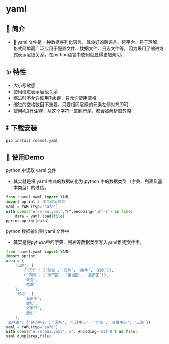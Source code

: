# yaml

## 📖 简介

- 🌈 yaml 文件是一种数据序列化语言，其良好的跨语言、跨平台、易于理解、格式简单而广泛应用于配置文件、数据文件、日志文件等，因为采用了缩进方式表示层级关系，在python语言中使用就显得更加亲切。

## ✨ 特性

- 大小写敏感
- 使用缩进表示层级关系
- 缩进时不允许使用Tab键，只允许使用空格
- 缩进的空格数目不重要，只要相同层级的元素左侧对齐即可
- 使用#进行注释，从这个字符一直到行尾，都会被解析器忽略

## ⏬ 下载安装

```bash
pip install ruamel.yaml
```

## 🌰 使用Demo

python 中读取 yaml 文件

- 其实就是将 yaml 格式的数据转化为 python 中的数据类型（字典、列表及基本类型）的过程。

```python
from ruamel.yaml import YAML
import pprint # 美化输出数据
yaml = YAML(typ='safe')
with open(r'e:\area.yaml',“r“,encoding='utf-8') as file:
    data = yaml.load(file) 
pprint.pprint(data)
```

python 数据输出到 yaml 文件中

- 其实是将python中的字典、列表等数据类型写入yaml格式文件中。

```python
from ruamel.yaml import YAML
import pprint
area = {
    '山东': [
        {'济宁': ['邹城', '兖州', '曲阜', '泗水']},
        {'济南': ['历下区', '莱城区', '高新区']},
        '青岛',
        '菏泽'
    ],
    '河北': [
        '石家庄',
        '廊坊',
        '张家口',
        '唐山'
    ],
'直辖市': {'经济中心': '深圳', '行政中心': '北京', '金融中心': '上海'}}
yaml = YAML(typ='safe')
with open(r'e:\area1.yaml','w', encoding='utf-8') as file:
yaml.dump(area,file)
```
